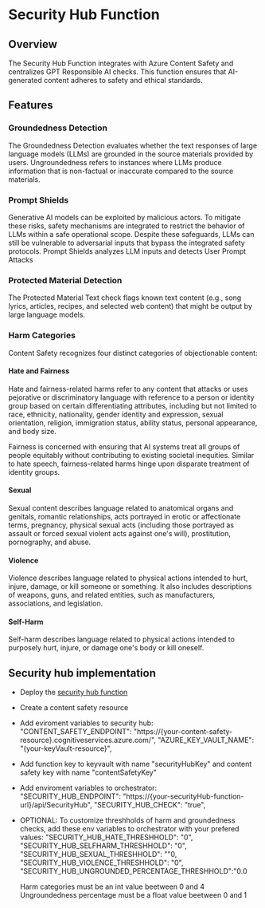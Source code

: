 # Security Hub Function

## Overview
The Security Hub Function integrates with Azure Content Safety and centralizes GPT Responsible AI checks. This function ensures that AI-generated content adheres to safety and ethical standards.

## Features

### Groundedness Detection 
The Groundedness Detection evaluates whether the text responses of large language models (LLMs) are grounded in the source materials provided by users. Ungroundedness refers to instances where LLMs produce information that is non-factual or inaccurate compared to the source materials.

### Prompt Shields
Generative AI models can be exploited by malicious actors. To mitigate these risks, safety mechanisms are integrated to restrict the behavior of LLMs within a safe operational scope. Despite these safeguards, LLMs can still be vulnerable to adversarial inputs that bypass the integrated safety protocols. Prompt Shields analyzes LLM inputs and detects User Prompt Attacks

### Protected Material Detection
The Protected Material Text check flags known text content (e.g., song lyrics, articles, recipes, and selected web content) that might be output by large language models.

### Harm Categories
Content Safety recognizes four distinct categories of objectionable content:

#### Hate and Fairness
Hate and fairness-related harms refer to any content that attacks or uses pejorative or discriminatory language with reference to a person or identity group based on certain differentiating attributes, including but not limited to race, ethnicity, nationality, gender identity and expression, sexual orientation, religion, immigration status, ability status, personal appearance, and body size.

Fairness is concerned with ensuring that AI systems treat all groups of people equitably without contributing to existing societal inequities. Similar to hate speech, fairness-related harms hinge upon disparate treatment of identity groups.

#### Sexual
Sexual content describes language related to anatomical organs and genitals, romantic relationships, acts portrayed in erotic or affectionate terms, pregnancy, physical sexual acts (including those portrayed as assault or forced sexual violent acts against one's will), prostitution, pornography, and abuse.

#### Violence
Violence describes language related to physical actions intended to hurt, injure, damage, or kill someone or something. It also includes descriptions of weapons, guns, and related entities, such as manufacturers, associations, and legislation.

#### Self-Harm
Self-harm describes language related to physical actions intended to purposely hurt, injure, or damage one's body or kill oneself.


## Security hub implementation
- Deploy the [security hub function](https://github.com/Azure/gpt-rag-securityhub)
- Create a content safety resource
- Add eviroment variables to security hub:
    "CONTENT_SAFETY_ENDPOINT": "https://{your-content-safety-resource}.cognitiveservices.azure.com/",
    "AZURE_KEY_VAULT_NAME": "{your-keyVault-resource}",
- Add function key to keyvault with name "securityHubKey" and content safety key with name "contentSafetyKey"
- Add enviroment variables to orchestrator:
    "SECURITY_HUB_ENDPOINT": "https://{your-securityHub-function-url}/api/SecurityHub",
    "SECURITY_HUB_CHECK": "true",
- OPTIONAL: To customize threshholds of harm and groundedness checks, add these env variables to orchestrator with your prefered values:
    "SECURITY_HUB_HATE_THRESHHOLD": "0",
    "SECURITY_HUB_SELFHARM_THRESHHOLD": "0",
    "SECURITY_HUB_SEXUAL_THRESHHOLD": ""0,
    "SECURITY_HUB_VIOLENCE_THRESHHOLD": "0",
    "SECURITY_HUB_UNGROUNDED_PERCENTAGE_THRESHHOLD":"0.0

    Harm categories must be an int value beetween 0 and 4
    Ungroundedness percentage must be a float value beetween 0 and 1